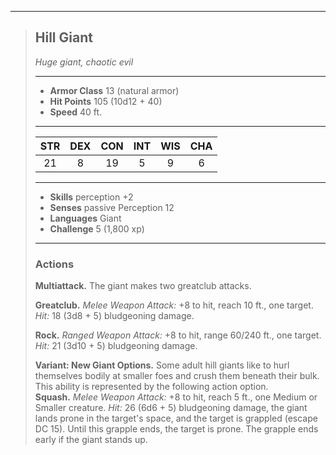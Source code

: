 ***
> ## Hill Giant
> *Huge giant, chaotic evil*
> 
> ***
> 
> - **Armor Class** 13 (natural armor)
> - **Hit Points** 105 (10d12 + 40)
> - **Speed** 40 ft.
> 
> ***
> 
> |STR|DEX|CON|INT|WIS|CHA|
> |:---:|:---:|:---:|:---:|:---:|:---:|
> |21|8|19|5|9|6|
> 
> ***
> 
> - **Skills** perception +2
> - **Senses** passive Perception 12
> - **Languages** Giant
> - **Challenge** 5 (1,800 xp)
> 
> ***
> 
> ### Actions
> **Multiattack.** The giant makes two greatclub attacks.
> 
> **Greatclub.** *Melee Weapon Attack:* +8 to hit, reach 10 ft., one target. *Hit:* 18 (3d8 + 5) bludgeoning damage.
> 
> **Rock.** *Ranged Weapon Attack:* +8 to hit, range 60/240 ft., one target. *Hit:* 21 (3d10 + 5) bludgeoning damage.
> 
> **Variant: New Giant Options.** Some adult hill giants like to hurl themselves bodily at smaller foes and crush them beneath their bulk. This ability is represented by the following action option.  
> **Squash.** *Melee Weapon Attack:* +8 to hit, reach 5 ft., one Medium or Smaller creature. *Hit:* 26 (6d6 + 5) bludgeoning damage, the giant lands prone in the target's space, and the target is grappled (escape DC 15). Until this grapple ends, the target is prone. The grapple ends early if the giant stands up.